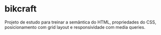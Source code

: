 # bikcraft
Projeto de estudo para treinar a semântica do HTML, propriedades do CSS, posicionamento com grid layout e responsividade com media queries.
